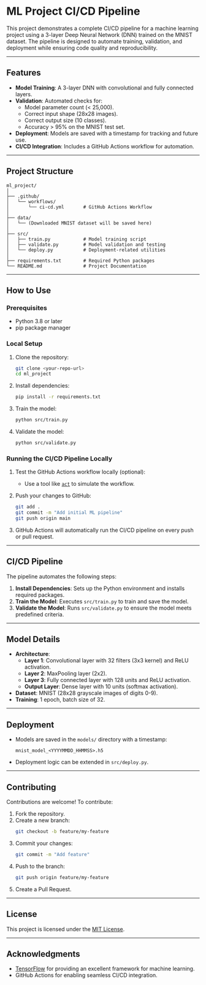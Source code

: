 
# ML Project CI/CD Pipeline

This project demonstrates a complete CI/CD pipeline for a machine learning project using a 3-layer Deep Neural Network (DNN) trained on the MNIST dataset. The pipeline is designed to automate training, validation, and deployment while ensuring code quality and reproducibility.

---

## Features

- **Model Training**: A 3-layer DNN with convolutional and fully connected layers.
- **Validation**: Automated checks for:
  - Model parameter count (< 25,000).
  - Correct input shape (28x28 images).
  - Correct output size (10 classes).
  - Accuracy > 95% on the MNIST test set.
- **Deployment**: Models are saved with a timestamp for tracking and future use.
- **CI/CD Integration**: Includes a GitHub Actions workflow for automation.

---

## Project Structure

```
ml_project/
│
├── .github/
│   └── workflows/
│       └── ci-cd.yml       # GitHub Actions Workflow
│
├── data/
│   └── (Downloaded MNIST dataset will be saved here)
│
├── src/
│   ├── train.py            # Model training script
│   ├── validate.py         # Model validation and testing
│   └── deploy.py           # Deployment-related utilities
│
├── requirements.txt        # Required Python packages
└── README.md               # Project Documentation
```

---

## How to Use

### Prerequisites

- Python 3.8 or later
- pip package manager

### Local Setup

1. Clone the repository:
   ```bash
   git clone <your-repo-url>
   cd ml_project
   ```

2. Install dependencies:
   ```bash
   pip install -r requirements.txt
   ```

3. Train the model:
   ```bash
   python src/train.py
   ```

4. Validate the model:
   ```bash
   python src/validate.py
   ```

### Running the CI/CD Pipeline Locally

1. Test the GitHub Actions workflow locally (optional):
   - Use a tool like [`act`](https://github.com/nektos/act) to simulate the workflow.

2. Push your changes to GitHub:
   ```bash
   git add .
   git commit -m "Add initial ML pipeline"
   git push origin main
   ```

3. GitHub Actions will automatically run the CI/CD pipeline on every push or pull request.

---

## CI/CD Pipeline

The pipeline automates the following steps:

1. **Install Dependencies**: Sets up the Python environment and installs required packages.
2. **Train the Model**: Executes `src/train.py` to train and save the model.
3. **Validate the Model**: Runs `src/validate.py` to ensure the model meets predefined criteria.

---

## Model Details

- **Architecture**:
  - **Layer 1**: Convolutional layer with 32 filters (3x3 kernel) and ReLU activation.
  - **Layer 2**: MaxPooling layer (2x2).
  - **Layer 3**: Fully connected layer with 128 units and ReLU activation.
  - **Output Layer**: Dense layer with 10 units (softmax activation).
- **Dataset**: MNIST (28x28 grayscale images of digits 0-9).
- **Training**: 1 epoch, batch size of 32.

---

## Deployment

- Models are saved in the `models/` directory with a timestamp:
  ```
  mnist_model_<YYYYMMDD_HHMMSS>.h5
  ```
- Deployment logic can be extended in `src/deploy.py`.

---

## Contributing

Contributions are welcome! To contribute:

1. Fork the repository.
2. Create a new branch:
   ```bash
   git checkout -b feature/my-feature
   ```
3. Commit your changes:
   ```bash
   git commit -m "Add feature"
   ```
4. Push to the branch:
   ```bash
   git push origin feature/my-feature
   ```
5. Create a Pull Request.

---

## License

This project is licensed under the [MIT License](LICENSE).

---

## Acknowledgments

- [TensorFlow](https://www.tensorflow.org/) for providing an excellent framework for machine learning.
- GitHub Actions for enabling seamless CI/CD integration.
